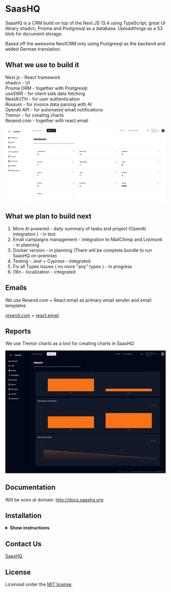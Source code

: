 # SaasHQ

SaasHQ is a CRM build on top of the Next.JS 13.4 using TypeScript, great UI library shadcn, Prisma and Postgresql as a database. Uploadthings as a S3 blob for document storage.

Based off the awesome NextCRM only using Postgresql as the backend and added German translation.

## What we use to build it

Next.js - React framework</br>
shadcn - UI</br>
Prisma ORM - together with Postgresql</br>
useSWR - for client side data fetching</br>
NextAUTH - for user authentication</br>
Rossum - for invoice data parsing with AI</br>
OpenAI API - for automated email notifications</br>
Tremor - for creating charts</br>
Resend.com - together with react.email </br>

![hero](/public/og.png)

## What we plan to build next

1. More AI powered - daily summary of tasks and project (OpenAI integration ) - in test
2. Email campaigns management - integration to MailChimp and Listmonk - in planning
3. Docker version - in planning (There will be complete bundle to run SaasHQ on-premise)
4. Testing - Jest + Cypress - integrated
5. Fix all Types issues ( no more "any" types ) - in progress
6. i18n - localization - integrated

## Emails

We use Resend.com + React.email as primary email sender and email templates

[resend.com](https://resend.com) + [react.email](https://react.email)

## Reports

We use Tremor charts as a tool for creating charts in SaasHQ

![hero](/public/reports.png)

## Documentation

Will be soon at domain: http://docs.saashq.org

## Installation

<details><summary><b>Show instructions</b></summary>

1. Install the preset:

   ```sh
   npm install
   ```

2. .env + .env.local - Change .env.example to .env and .env.local.example to .env.local

**.env**

> > - You will need mongodb URI string for Prisma ORM

**.env.local**

> > - NextAUTH - for auth
> > - uploadthings - for storing files
> > - rossum - for invoice data exporting
> > - openAI - for automatic Project management assistant
> > - SMPT and IMAP for emails

3. Init Prisma

   ```sh
    npx prisma generate
    npx prisma db push
   ```

4. Run app on local

   ```sh
   npm run dev
   ```

5. Import initial data from initial-data folder

</details>

## Contact Us

[SaasHQ](mailto:saashqdev@gmail.com)

## License

Licensed under the [MIT license](https://github.com/saashqdev/saashq/blob/main/LICENSE.md).
